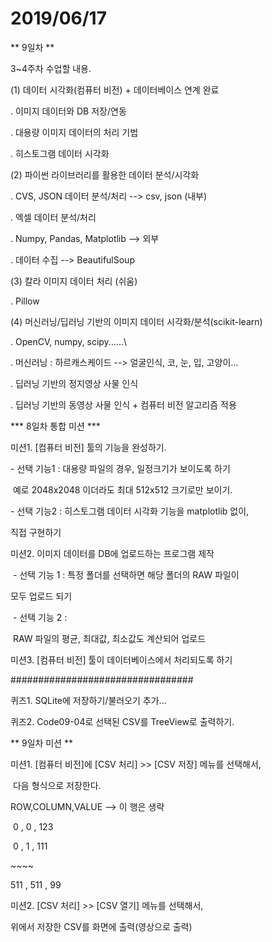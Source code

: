 # 2019/06/17

** 9일차 **

3~4주차 수업할 내용.

(1) 데이터 시각화(컴퓨터 비전) + 데이터베이스 연계  완료

   . 이미지 데이터와 DB 저장/연동

   . 대용량 이미지 데이터의 처리 기법

   . 히스토그램 데이터 시각화 

(2) 파이썬 라이브러리를 활용한 데이터 분석/시각화

   . CVS, JSON 데이터 분석/처리 --> csv, json (내부)

   . 엑셀 데이터 분석/처리

   . Numpy, Pandas, Matplotlib --> 외부

   . 데이터 수집 --> BeautifulSoup

(3) 칼라 이미지 데이터 처리 (쉬움)

   . Pillow

(4) 머신러닝/딥러닝 기반의 이미지 데이터 시각화/분석(scikit-learn)

   . OpenCV, numpy, scipy......\

   . 머신러닝 : 하르캐스케이드  --> 얼굴인식, 코, 눈, 입, 고양이...

   . 딥러닝 기반의 정지영상 사물 인식

   . 딥러닝 기반의 동영상 사물 인식 + 컴퓨터 비전 알고리즘 적용



*** 8일차 통합 미션 ***



미션1. [컴퓨터 비전] 툴의 기능을 완성하기.

   \- 선택 기능1 : 대용량 파일의 경우, 일정크기가 보이도록 하기

​                     예로 2048x2048 이더라도 최대 512x512 크기로만 보이기.

   \- 선택 기능2 : 히스토그램 데이터 시각화 기능을 matplotlib 없이,

  직접 구현하기



미션2. 이미지 데이터를  DB에 업로드하는 프로그램 제작

​    \- 선택 기능 1 : 특정 폴더를 선택하면 해당 폴더의 RAW 파일이 

   모두 업로드 되기

​    \- 선택 기능 2 :

​          RAW 파일의 평균, 최대값, 최소값도 계산되어 업로드



미션3. [컴퓨터 비전] 툴이 데이터베이스에서 처리되도록 하기



\#################################

퀴즈1. SQLite에 저장하기/불러오기 추가...



퀴즈2. Code09-04로 선택된 CSV를 TreeView로 출력하기.



** 9일차 미션 **



미션1. [컴퓨터 비전]에 [CSV 처리] >> [CSV 저장] 메뉴를 선택해서,

​        다음 형식으로 저장한다.



  ROW,COLUMN,VALUE  --> 이 행은 생략

​    0   ,  0         , 123

​    0   ,  1         , 111

 \~~~~

   511 , 511       , 99



미션2. [CSV 처리] >> [CSV 열기] 메뉴를 선택해서,

   위에서 저장한 CSV를 화면에 출력(영상으로 출력)